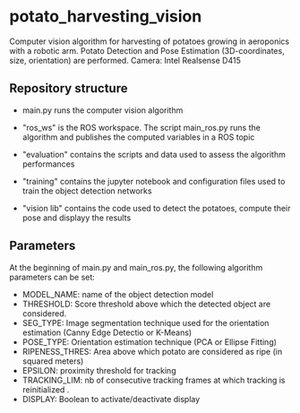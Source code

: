 # potato_harvesting_vision
Computer vision algorithm for harvesting of potatoes growing in aeroponics with a robotic arm.
Potato Detection and Pose Estimation (3D-coordinates, size, orientation) are performed.
Camera: Intel Realsense D415


## Repository structure

- main.py runs the computer vision algorithm

- "ros_ws" is the ROS workspace. The script main_ros.py runs the algorithm and publishes the computed variables in a ROS topic

- "evaluation" contains the scripts and data used to assess the algorithm performances

- "training" contains the jupyter notebook and configuration files used to train the object detection networks

- "vision lib" contains the code used to detect the potatoes, compute their pose and displayy the results

## Parameters

At the beginning of main.py and main_ros.py, the following algorithm parameters can be set:
- MODEL_NAME: name of the object detection model
- THRESHOLD: Score threshold above which the detected object are considered.
- SEG_TYPE: Image segmentation technique used for the orientation estimation (Canny Edge Detectio or K-Means)
- POSE_TYPE: Orientation estimation technique (PCA or Ellipse Fitting)        
- RIPENESS_THRES: Area above which potato are considered as ripe (in squared meters)
- EPSILON: proximity threshold for tracking
- TRACKING_LIM: nb of consecutive tracking frames at which tracking is reinitialized .
- DISPLAY: Boolean to activate/deactivate display

